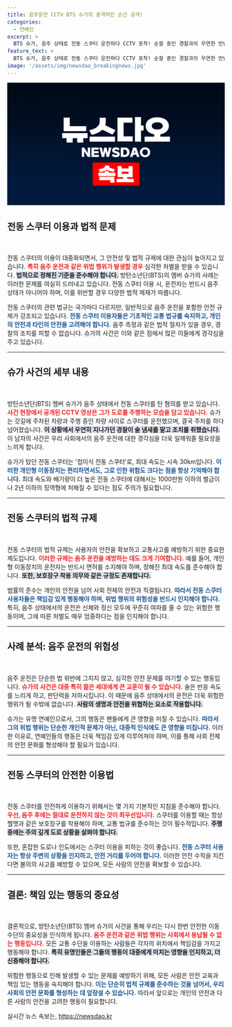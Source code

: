 ```yaml
---
title: 음주운전 CCTV BTS 슈가의 충격적인 순간 공개!
categories:
  - 연예인
excerpt: >
  BTS 슈가, 음주 상태로 전동 스쿠터 운전하다 CCTV 포착! 순찰 중인 경찰과의 우연한 만남이 촉발한 소동의 전말은? 이 사건의 진실이 궁금하다면 클릭하세요!
feature_text: >
  BTS 슈가, 음주 상태로 전동 스쿠터 운전하다 CCTV 포착! 순찰 중인 경찰과의 우연한 만남이 촉발한 소동의 전말은? 이 사건의 진실이 궁금하다면 클릭하세요!
image: '/assets/img/newsdao_breakingnews.jpg'
---
```


<p><img src="/assets/img/newsdao_breakingnews.jpg" alt="firstkoreanews 속보" /></p>

<h2 data-ke-size="size26">전동 스쿠터 이용과 법적 문제</h2>

<p data-ke-size="size16">&nbsp;</p>

<p>전동 스쿠터의 이용이 대중화되면서, 그 안전성 및 법적 규제에 대한 관심이 높아지고 있습니다. <b><span style="color: #ee2323;">특히 음주 운전과 같은 위법 행위가 발생할 경우</span></b> 심각한 처벌을 받을 수 있습니다. <b><span style="background-color: #21538527;">법적으로 정해진 기준을 준수해야 합니다.</span></b> 방탄소년단(BTS)의 멤버 슈가의 사례는 이러한 문제를 여실히 드러내고 있습니다. 전동 스쿠터 이용 시, 운전자는 반드시 음주 상태가 아니어야 하며, 이를 위반할 경우 다양한 법적 제재가 따릅니다.</p>

<p>전동 스쿠터의 관련 법규는 국가마다 다르지만, 일반적으로 음주 운전을 포함한 안전 규제가 강조되고 있습니다. <b><span style="color: #1a5490;">전동 스쿠터 이용자들은 기초적인 교통 법규를 숙지하고, 개인의 안전과 타인의 안전을 고려해야 합니다.</span></b> 음주 측정과 같은 법적 절차가 있을 경우, 경찰의 조치를 피할 수 없습니다. 슈가의 사건은 이와 같은 점에서 많은 이들에게 경각심을 주고 있습니다. </p>

<hr />

<h2 data-ke-size="size26">슈가 사건의 세부 내용</h2>

<p data-ke-size="size16">&nbsp;</p>

<p>방탄소년단(BTS) 멤버 슈가가 음주 상태에서 전동 스쿠터를 탄 혐의를 받고 있습니다. <b><span style="color: #ee2323;">사건 현장에서 공개된 CCTV 영상은 그가 도로를 주행하는 모습을 담고 있습니다.</span></b> 슈가는 갓길에 주차된 차량과 주행 중인 차량 사이로 스쿠터를 운전했으며, 결국 주차를 하다 넘어졌습니다. <b><span style="background-color: #21538527;">이 상황에서 우연히 지나가던 경찰이 술 냄새를 맡고 조치를 취했습니다.</span></b> 이 남자의 사건은 우리 사회에서의 음주 운전에 대한 경각심을 더욱 일깨워줄 필요성을 느끼게 합니다. </p>

<p>슈가가 탔던 전동 스쿠터는 '접이식 전동 스쿠터'로, 최대 속도는 시속 30km입니다. <b><span style="color: #1a5490;">이러한 개인형 이동장치는 편리하면서도, 그로 인한 위험도 크다는 점을 항상 기억해야 합니다.</span></b> 최대 속도와 배기량이 더 높은 전동 스쿠터에 대해서는 1000만원 이하의 벌금이나 2년 이하의 징역형에 처해질 수 있다는 점도 주의가 필요합니다. </p>

<hr />

<h2 data-ke-size="size26">전동 스쿠터의 법적 규제</h2>

<p data-ke-size="size16">&nbsp;</p>

<p>전동 스쿠터의 법적 규제는 사용자의 안전을 확보하고 교통사고를 예방하기 위한 중요한 제도입니다. <b><span style="color: #ee2323;">이러한 규제는 음주 운전을 예방하는 데도 크게 기여합니다.</span></b> 예를 들어, 개인형 이동장치의 운전자는 반드시 면허를 소지해야 하며, 정해진 최대 속도를 준수해야 합니다. <b><span style="background-color: #21538527;">또한, 보호장구 착용 의무와 같은 규정도 존재합니다.</span></b></p>

<p>법률의 준수는 개인의 안전을 넘어 사회 전체의 안전과 직결됩니다. <b><span style="color: #1a5490;">따라서 전동 스쿠터 사용자들은 책임감 있게 행동해야 하며, 위법 행위의 위험성을 반드시 인지해야 합니다.</span></b> 특히, 음주 상태에서의 운전은 신체와 정신 모두에 꾸준히 여파를 줄 수 있는 위험한 행동이며, 그에 따른 처벌도 매우 엄중하다는 점을 인지해야 합니다.</p>

<hr />

<h2 data-ke-size="size26">사례 분석: 음주 운전의 위험성</h2>

<p data-ke-size="size16">&nbsp;</p>

<p>음주 운전은 단순한 법 위반에 그치지 않고, 심각한 안전 문제를 야기할 수 있는 행동입니다. <b><span style="color: #ee2323;">슈가의 사건은 대중 특히 젊은 세대에게 큰 교훈이 될 수 있습니다.</span></b> 술은 반응 속도를 느리게 하고, 판단력을 저하시킵니다. 이 때문에 음주 상태에서의 운전은 더욱 위험한 행위가 될 수밖에 없습니다. <b><span style="background-color: #21538527;">사람의 생명과 안전을 위협하는 요소로 작용합니다.</span></b></p>

<p>슈가는 유명 연예인으로서, 그의 행동은 팬들에게 큰 영향을 미칠 수 있습니다. <b><span style="color: #1a5490;">따라서 그의 위법 행위는 단순한 개인적 문제가 아닌, 대중적 인식에도 큰 영향을 미칩니다.</span></b> 이러한 이유로, 연예인들의 행동은 더욱 책임감 있게 이루어져야 하며, 이를 통해 사회 전체의 안전 문화를 형성해야 할 필요가 있습니다.</p>

<hr />

<h2 data-ke-size="size26">전동 스쿠터의 안전한 이용법</h2>

<p data-ke-size="size16">&nbsp;</p>

<p>전동 스쿠터를 안전하게 이용하기 위해서는 몇 가지 기본적인 지침을 준수해야 합니다. <b><span style="color: #ee2323;">우선, 음주 후에는 절대로 운전하지 않는 것이 최우선입니다.</span></b> 스쿠터를 이용할 때는 항상 헬멧과 같은 보호장구를 착용해야 하며, 교통 법규를 준수하는 것이 필수적입니다. <b><span style="background-color: #21538527;">주행 중에는 주의 깊게 도로 상황을 살펴야 합니다.</span></b></p>

<p>또한, 혼잡한 도로나 인도에서는 스쿠터 이용을 피하는 것이 좋습니다. <b><span style="color: #1a5490;">전동 스쿠터 사용자는 항상 주변의 상황을 인지하고, 안전 거리를 두어야 합니다.</span></b> 이러한 안전 수칙을 지킨다면 불의의 사고를 예방할 수 있으며, 모든 사람의 안전을 확보할 수 있습니다.</p>

<hr />

<h2 data-ke-size="size26">결론: 책임 있는 행동의 중요성</h2>

<p data-ke-size="size16">&nbsp;</p>

<p>결론적으로, 방탄소년단(BTS) 멤버 슈가의 사건을 통해 우리는 다시 한번 안전한 이동 수단의 중요성을 인식하게 됩니다. <b><span style="color: #ee2323;">음주 운전과 같은 위법 행위는 사회에서 용납될 수 없는 행동입니다.</span></b> 모든 교통 수단을 이용하는 사람들은 각자의 위치에서 책임감을 가지고 행동해야 합니다. <b><span style="background-color: #21538527;">특히 유명인들은 그들의 행동이 대중에게 미치는 영향을 인지하고, 더 신중해야 합니다.</span></b> </p>

<p>위험한 행동으로 인해 발생할 수 있는 문제를 예방하기 위해, 모든 사람은 안전 교육과 책임 있는 행동을 숙지해야 합니다. <b><span style="color: #1a5490;">이는 단순히 법적 규제를 준수하는 것을 넘어서, 우리 사회의 안전 문화를 형성하는 데 앞장설 수 있습니다.</span></b> 따라서 앞으로는 개인의 안전과 다른 사람의 안전을 고려한 행동이 필요합니다.</p>
실시간 뉴스 속보는, <a href="https://newsdao.kr" rel="dofollow">https://newsdao.kr</a>


